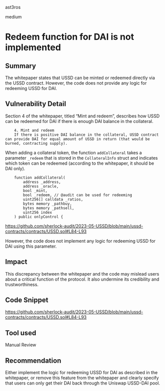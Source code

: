 ast3ros

medium

# Redeem function for DAI is not implemented

## Summary

The whitepaper states that USSD can be minted or redeemed directly via the USSD contract. However, the code does not provide any logic for redeeming USSD for DAI.

## Vulnerability Detail

Section 4 of the whitepaper, titled “Mint and redeem”, describes how USSD can be redeemed for DAI if there is enough DAI balance in the collateral.

        4. Mint and redeem
        If there is positive DAI balance in the collateral, USSD contract can provide DAI for equal amount of USSD in return (that would be burned, contracting supply).

When adding a collateral token, the function `addCollateral` takes a parameter `_redeem` that is stored in the `CollateralInfo` struct and indicates which token can be redeemed (according to the whitepaper, it should be DAI only).

        function addCollateral(
            address _address,
            address _oracle,
            bool _mint,
            bool _redeem, // @audit can be used for redeeming
            uint256[] calldata _ratios,
            bytes memory _pathbuy,
            bytes memory _pathsell,
            uint256 index
        ) public onlyControl {

https://github.com/sherlock-audit/2023-05-USSD/blob/main/ussd-contracts/contracts/USSD.sol#L84-L93

However, the code does not implement any logic for redeeming USSD for DAI using this parameter.

## Impact

This discrepancy between the whitepaper and the code may mislead users about a critical function of the protocol. It also undermine its credibility and trustworthiness.

## Code Snippet

https://github.com/sherlock-audit/2023-05-USSD/blob/main/ussd-contracts/contracts/USSD.sol#L84-L93

## Tool used

Manual Review

## Recommendation

Either implement the logic for redeeming USSD for DAI as described in the whitepaper, or remove this feature from the whitepaper and clearly specify that users can only get their DAI back through the Uniswap USSD-DAI pool.